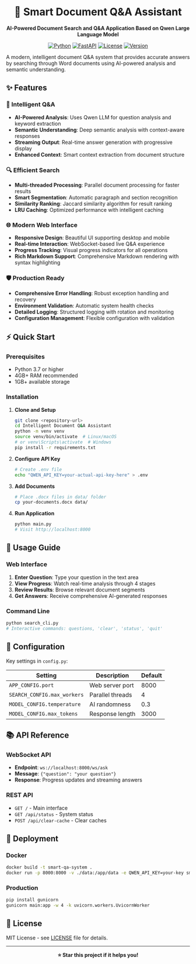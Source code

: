 <div align="center">

# 🤖 Smart Document Q&A Assistant

**AI-Powered Document Search and Q&A Application Based on Qwen Large Language Model**

[![Python](https://img.shields.io/badge/Python-3.7+-blue.svg)](https://python.org)
[![FastAPI](https://img.shields.io/badge/FastAPI-0.104+-green.svg)](https://fastapi.tiangolo.com)
[![License](https://img.shields.io/badge/License-MIT-yellow.svg)](LICENSE)
[![Version](https://img.shields.io/badge/Version-2.0.0-red.svg)](README.md)

</div>

A modern, intelligent document Q&A system that provides accurate answers by searching through Word documents using AI-powered analysis and semantic understanding.

## ✨ Features

### 🧠 Intelligent Q&A
- **AI-Powered Analysis**: Uses Qwen LLM for question analysis and keyword extraction
- **Semantic Understanding**: Deep semantic analysis with context-aware responses
- **Streaming Output**: Real-time answer generation with progressive display
- **Enhanced Context**: Smart context extraction from document structure

### 🔍 Efficient Search
- **Multi-threaded Processing**: Parallel document processing for faster results
- **Smart Segmentation**: Automatic paragraph and section recognition
- **Similarity Ranking**: Jaccard similarity algorithm for result ranking
- **LRU Caching**: Optimized performance with intelligent caching

### 🌐 Modern Web Interface
- **Responsive Design**: Beautiful UI supporting desktop and mobile
- **Real-time Interaction**: WebSocket-based live Q&A experience
- **Progress Tracking**: Visual progress indicators for all operations
- **Rich Markdown Support**: Comprehensive Markdown rendering with syntax highlighting

### 🛡️ Production Ready
- **Comprehensive Error Handling**: Robust exception handling and recovery
- **Environment Validation**: Automatic system health checks
- **Detailed Logging**: Structured logging with rotation and monitoring
- **Configuration Management**: Flexible configuration with validation

## ⚡ Quick Start

### Prerequisites
- Python 3.7 or higher
- 4GB+ RAM recommended
- 1GB+ available storage

### Installation

1. **Clone and Setup**
   ```bash
   git clone <repository-url>
   cd Intelligent Document Q&A Assistant
   python -m venv venv
   source venv/bin/activate  # Linux/macOS
   # or venv\Scripts\activate  # Windows
   pip install -r requirements.txt
   ```

2. **Configure API Key**
   ```bash
   # Create .env file
   echo "QWEN_API_KEY=your-actual-api-key-here" > .env
   ```

3. **Add Documents**
   ```bash
   # Place .docx files in data/ folder
   cp your-documents.docx data/
   ```

4. **Run Application**
   ```bash
   python main.py
   # Visit http://localhost:8000
   ```

## 📖 Usage Guide

### Web Interface
1. **Enter Question**: Type your question in the text area
2. **View Progress**: Watch real-time analysis through 4 stages
3. **Review Results**: Browse relevant document segments
4. **Get Answers**: Receive comprehensive AI-generated responses

### Command Line
```bash
python search_cli.py
# Interactive commands: questions, 'clear', 'status', 'quit'
```

## 🔧 Configuration

Key settings in `config.py`:

| Setting | Description | Default |
|---------|-------------|---------|
| `APP_CONFIG.port` | Web server port | 8000 |
| `SEARCH_CONFIG.max_workers` | Parallel threads | 4 |
| `MODEL_CONFIG.temperature` | AI randomness | 0.3 |
| `MODEL_CONFIG.max_tokens` | Response length | 3000 |

## 📚 API Reference

### WebSocket API
- **Endpoint**: `ws://localhost:8000/ws/ask`
- **Message**: `{"question": "your question"}`
- **Response**: Progress updates and streaming answers

### REST API
- `GET /` - Main interface
- `GET /api/status` - System status
- `POST /api/clear-cache` - Clear caches

## 🚀 Deployment

### Docker
```bash
docker build -t smart-qa-system .
docker run -p 8000:8000 -v ./data:/app/data -e QWEN_API_KEY=your-key smart-qa-system
```

### Production
```bash
pip install gunicorn
gunicorn main:app -w 4 -k uvicorn.workers.UvicornWorker
```

## 📄 License

MIT License - see [LICENSE](LICENSE) file for details.

---

<div align="center">

**⭐ Star this project if it helps you!**

</div>

